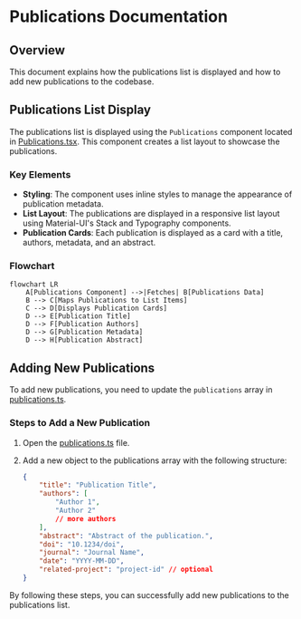 # Publications Documentation

## Overview

This document explains how the publications list is displayed and how to add new publications to the codebase.

## Publications List Display

The publications list is displayed using the `Publications` component located in [Publications.tsx](../../src/components/publications/Publications.tsx). This component creates a list layout to showcase the publications.

### Key Elements

- **Styling**: The component uses inline styles to manage the appearance of publication metadata.
- **List Layout**: The publications are displayed in a responsive list layout using Material-UI's Stack and Typography components.
- **Publication Cards**: Each publication is displayed as a card with a title, authors, metadata, and an abstract.

### Flowchart

```mermaid
flowchart LR
    A[Publications Component] -->|Fetches| B[Publications Data]
    B --> C[Maps Publications to List Items]
    C --> D[Displays Publication Cards]
    D --> E[Publication Title]
    D --> F[Publication Authors]
    D --> G[Publication Metadata]
    D --> H[Publication Abstract]
```

## Adding New Publications

To add new publications, you need to update the `publications` array in [publications.ts](../../src/data/publications.ts).

### Steps to Add a New Publication

1. Open the [publications.ts](../../src/data/publications.ts) file.
2. Add a new object to the publications array with the following structure:

    ```json
    {
    	"title": "Publication Title",
    	"authors": [
    		"Author 1",
    		"Author 2"
    		// more authors
    	],
    	"abstract": "Abstract of the publication.",
    	"doi": "10.1234/doi",
    	"journal": "Journal Name",
    	"date": "YYYY-MM-DD",
    	"related-project": "project-id" // optional
    }
    ```

By following these steps, you can successfully add new publications to the publications list.
